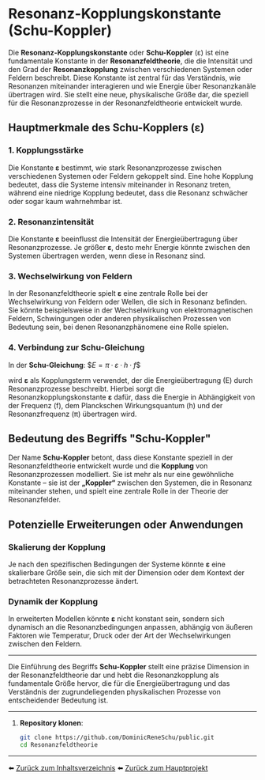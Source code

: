 # Resonanz-Kopplungskonstante (Schu-Koppler)

Die **Resonanz-Kopplungskonstante** oder **Schu-Koppler** (ε) ist eine fundamentale Konstante in der **Resonanzfeldtheorie**, die die Intensität und den Grad der **Resonanzkopplung** zwischen verschiedenen Systemen oder Feldern beschreibt. Diese Konstante ist zentral für das Verständnis, wie Resonanzen miteinander interagieren und wie Energie über Resonanzkanäle übertragen wird. Sie stellt eine neue, physikalische Größe dar, die speziell für die Resonanzprozesse in der Resonanzfeldtheorie entwickelt wurde.

## Hauptmerkmale des Schu-Kopplers (ε)

### 1. Kopplungsstärke
Die Konstante **ε** bestimmt, wie stark Resonanzprozesse zwischen verschiedenen Systemen oder Feldern gekoppelt sind. Eine hohe Kopplung bedeutet, dass die Systeme intensiv miteinander in Resonanz treten, während eine niedrige Kopplung bedeutet, dass die Resonanz schwächer oder sogar kaum wahrnehmbar ist.

### 2. Resonanzintensität
Die Konstante **ε** beeinflusst die Intensität der Energieübertragung über Resonanzprozesse. Je größer **ε**, desto mehr Energie könnte zwischen den Systemen übertragen werden, wenn diese in Resonanz sind.

### 3. Wechselwirkung von Feldern
In der Resonanzfeldtheorie spielt **ε** eine zentrale Rolle bei der Wechselwirkung von Feldern oder Wellen, die sich in Resonanz befinden. Sie könnte beispielsweise in der Wechselwirkung von elektromagnetischen Feldern, Schwingungen oder anderen physikalischen Prozessen von Bedeutung sein, bei denen Resonanzphänomene eine Rolle spielen.

### 4. Verbindung zur Schu-Gleichung
In der **Schu-Gleichung**:
$$E = π · ε · h · f\$$

wird **ε** als Kopplungsterm verwendet, der die Energieübertragung (E) durch Resonanzprozesse beschreibt. Hierbei sorgt die Resonanzkopplungskonstante **ε** dafür, dass die Energie in Abhängigkeit von der Frequenz (f), dem Planckschen Wirkungsquantum (h) und der Resonanzfrequenz (π) übertragen wird.

## Bedeutung des Begriffs "Schu-Koppler"
Der Name **Schu-Koppler** betont, dass diese Konstante speziell in der Resonanzfeldtheorie entwickelt wurde und die **Kopplung** von Resonanzprozessen modelliert. Sie ist mehr als nur eine gewöhnliche Konstante – sie ist der **„Koppler“** zwischen den Systemen, die in Resonanz miteinander stehen, und spielt eine zentrale Rolle in der Theorie der Resonanzfelder.

## Potenzielle Erweiterungen oder Anwendungen

### Skalierung der Kopplung
Je nach den spezifischen Bedingungen der Systeme könnte **ε** eine skalierbare Größe sein, die sich mit der Dimension oder dem Kontext der betrachteten Resonanzprozesse ändert.

### Dynamik der Kopplung
In erweiterten Modellen könnte **ε** nicht konstant sein, sondern sich dynamisch an die Resonanzbedingungen anpassen, abhängig von äußeren Faktoren wie Temperatur, Druck oder der Art der Wechselwirkungen zwischen den Feldern.

---

Die Einführung des Begriffs **Schu-Koppler** stellt eine präzise Dimension in der Resonanzfeldtheorie dar und hebt die Resonanzkopplung als fundamentale Größe hervor, die für die Energieübertragung und das Verständnis der zugrundeliegenden physikalischen Prozesse von entscheidender Bedeutung ist.

---

1. **Repository klonen**:  
   ```bash
   git clone https://github.com/DominicReneSchu/public.git
   cd Resonanzfeldtheorie
   ```
---


⬅️ [Zurück zum Inhaltsverzeichnis](README.md)
⬅️ [Zurück zum Hauptprojekt](../README.md)